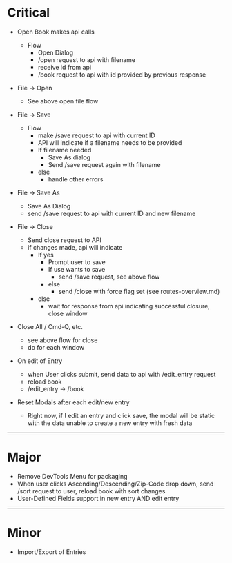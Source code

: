 # Critical
+ Open Book makes api calls
  + Flow
    + Open Dialog
    + /open request to api with filename
    + receive id from api
    + /book request to api with id provided by previous response
+ File -> Open
  + See above open file flow
+ File -> Save
  + Flow
    + make /save request to api with current ID
    + API will indicate if a filename needs to be provided
    + If filename needed
      + Save As dialog
      + Send /save request again with filename
    + else
      + handle other errors
+ File -> Save As
  + Save As Dialog
  + send /save request to api with current ID and new filename

+ File -> Close
  + Send close request to API
  + if changes made, api will indicate
    + If yes
      + Prompt user to save
      + If use wants to save
        + send /save request, see above flow
      + else
        + send /close with force flag set (see routes-overview.md)
    + else
      + wait for response from api indicating successful closure, close window

+ Close All / Cmd-Q, etc.
  + see above flow for close
  + do for each window


+ On edit of Entry
  + when User clicks submit, send data to api with /edit_entry request
  + reload book
  + /edit_entry -> /book

+ Reset Modals after each edit/new entry
  + Right now, if I edit an entry and click save, the modal will be static with the data unable to create a new entry with fresh data

---

# Major
+ Remove DevTools Menu for packaging
+ When user clicks Ascending/Descending/Zip-Code drop down, send /sort request to user, reload book with sort changes
+ User-Defined Fields support in new entry AND edit entry

---

# Minor
+ Import/Export of Entries